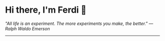 <h1>Hi there, I'm Ferdi 👋</h1>

<p><em>
  "All life is an experiment. The more experiments you make, the better." — Ralph Waldo Emerson
</em></p>

---

